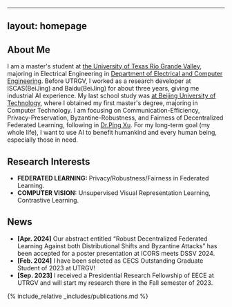 <!--
 * @Author: zhangkaichuang zhangkaichuang2022@163.com
 * @Date: 2024-02-24 13:41:18
 * @LastEditors: zhangkaichuang zhangkaichuang2022@163.com
 * @LastEditTime: 2024-04-20 12:46:13
 * @FilePath: /Research/mycode/my_research/KaichuangZhang.github.io/index.md
 * @Description: 这是默认设置,请设置`customMade`, 打开koroFileHeader查看配置 进行设置: https://github.com/OBKoro1/koro1FileHeader/wiki/%E9%85%8D%E7%BD%AE**
-->
---
layout: homepage
---

## About Me
I am a master's student at [the University of Texas Rio Grande Valley](https://www.utrgv.edu/), majoring in Electrical Engineering in [Department of Electrical and Computer Engineering](https://www.utrgv.edu/ece/). Before UTRGV, I worked as a research developer at ISCAS(BeiJing) and Baidu(BeiJing) for about three years, giving me industrial AI experience. My last school study was [at Beijing University of Technology](https://www.bjut.edu.cn/), where I obtained my first master's degree, majoring in Computer Technology. I am focusing on Communication-Efficiency, Privacy-Preservation, Byzantine-Robustness, and Fairness of Decentralized Federated Learning, following in [Dr.Ping Xu](https://sites.google.com/view/ping-xu-utrgv/home). For my long-term goal (my whole life), I want to use AI to benefit humankind and every human being, especially those in need.

## Research Interests

- **FEDERATED LEARNING:** Privacy/Robustness/Fairness in Federated Learning.
- **COMPUTER VISION:** Unsupervised Visual Representation Learning, Contrastive Learning.

## News

- **[Apr. 2024]** Our abstract entitled “Robust Decentralized Federated Learning Against both Distributional Shifts and Byzantine Attacks” has been accepted for a poster presentation at ICORS meets DSSV 2024.
- **[Feb. 2024]** I have been selected as CECS Outstanding Graduate Student of 2023 at UTRGV!  
- **[Sep. 2023]** I received a Presidential Research Fellowship of EECE at UTRGV and will start my research there in the Fall semester of 2023.

{% include_relative _includes/publications.md %}
